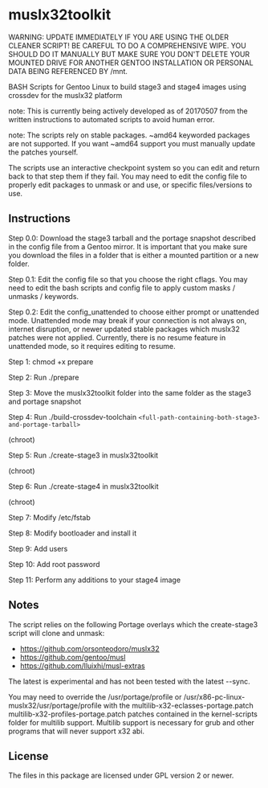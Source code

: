 # muslx32toolkit

WARNING: UPDATE IMMEDIATELY IF YOU ARE USING THE OLDER CLEANER SCRIPT!  BE
CAREFUL TO DO A COMPREHENSIVE WIPE.  YOU SHOULD DO IT MANUALLY BUT MAKE SURE
YOU DON'T DELETE YOUR MOUNTED DRIVE FOR ANOTHER GENTOO INSTALLATION OR PERSONAL
DATA BEING REFERENCED BY /mnt.

BASH Scripts for Gentoo Linux to build stage3 and stage4 images using crossdev
for the muslx32 platform

note: This is currently being actively developed as of 20170507 from the
written instructions to automated scripts to avoid human error.

note: The scripts rely on stable packages.  ~amd64 keyworded packages are not
supported.  If you want ~amd64 support you must manually update the patches
yourself.

The scripts use an interactive checkpoint system so you can edit and return
back to that step them if they fail.  You may need to edit the config file to
properly edit packages to unmask or and use, or specific files/versions to use.

## Instructions

Step 0.0: Download the stage3 tarball and the portage snapshot described in the
config file from a Gentoo mirror.  It is important that you make sure you
download the files in a folder that is either a mounted partition or a new
folder.

Step 0.1: Edit the config file so that you choose the right cflags.  You may
need to edit the bash scripts and config file to apply
custom masks / unmasks / keywords.

Step 0.2: Edit the config_unattended to choose either prompt or unattended mode.
Unattended mode may break if your connection is not always on, internet
disruption, or newer updated stable packages which muslx32 patches were not
applied.  Currently, there is no resume feature in unattended mode, so it
requires editing to resume.

Step 1: chmod +x prepare

Step 2: Run ./prepare

Step 3: Move the muslx32toolkit folder into the same folder as the stage3 and
portage snapshot

Step 4: Run ./build-crossdev-toolchain `<full-path-containing-both-stage3-and-portage-tarball>`

(chroot)

Step 5: Run ./create-stage3 in muslx32toolkit

(chroot)

Step 6: Run ./create-stage4 in muslx32toolkit

(chroot)

Step 7: Modify /etc/fstab

Step 8: Modify bootloader and install it

Step 9: Add users

Step 10: Add root password

Step 11: Perform any additions to your stage4 image

## Notes

The script relies on the following Portage overlays which the create-stage3
script will clone and unmask:
* https://github.com/orsonteodoro/muslx32
* https://github.com/gentoo/musl
* https://github.com/lluixhi/musl-extras

The latest is experimental and has not been tested with the latest --sync.

You may need to override the /usr/portage/profile or
/usr/x86-pc-linux-muslx32/usr/portage/profile with the
multilib-x32-eclasses-portage.patch multilib-x32-profiles-portage.patch patches
contained in the kernel-scripts folder for multilib support.  Multilib support
is necessary for grub and other programs that will never support x32 abi.

## License

The files in this package are licensed under GPL version 2 or newer.
